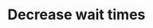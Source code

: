 # Decrease wait times

<!-- {BearID:36A3EB30-0DDF-4B8C-B9B0-A16A0644B0B1-8349-0000057EC58D2526} -->
